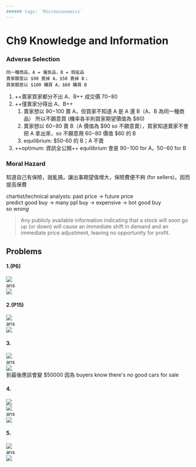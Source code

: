 ```yaml
---
###### tags: `Microeconomics`
---
```

# Ch9 Knowledge and Information

### Adverse Selection
```
同一種商品，A = 優良品，B = 瑕疵品  
賣家願意以 $90 賣掉 A，$50 賣掉 B；  
買家願意以 $100 購買 A，$60 購買 B  
```
1. ++賣家買家都分不出 A、B++
成交價 $70-$80
2. ++僅賣家分得出 A、B++
    1. 賣家想以 $90-$100 賣 A，但買家不知道 A 是 A 還 B（A、B 為同一種商品）
所以不願意買 (機率各半則買家期望價值為 $80)
    2. 賣家想以 $60-$80 賣 B（A 價值為 $90 so 不願意賣），買家知道賣家不會把 A 拿出來，so 不願意用 $60-$80 價值 $60 的 B
    3. equilibrium: $50-60 的 B；A 不賣
4. ++optimum: 資訊全公開++
equilibrium 會是 $90-$100 for A，$50-$60 for B

### Moral Hazard
知道自己有保險，就亂搞，讓出事期望值增大，保險費便不夠 (for sellers)，因而提高保費

chartist/technical analysts: past price → future price  
predict good buy → many ppl buy → expensive → bot good buy  
so *wrong*
> Any publicly available information indicating that a stock will soon go up (or down) will cause an immediate shift in demand and an immediate price adjustment, leaving no opportunity for profit.


## Problems
#### 1.(P6)
![](https://i.imgur.com/UHka90L.png)  
ans  
![](https://i.imgur.com/swOMOKc.png)

#### 2.(P15)
![](https://i.imgur.com/R8hjAON.png)  
ans  
![](https://i.imgur.com/od0Tj71.png)

#### 3.
![](https://i.imgur.com/Dbj3mUV.png)  
ans  
![](https://i.imgur.com/FbR5v4I.png)  
到最後應該會變 $50000 因為 buyers know there's no good cars for sale

#### 4.
![](https://i.imgur.com/GPhb91G.png)  
![](https://i.imgur.com/22lIA9Q.png)  
ans  
![](https://i.imgur.com/haTsOzE.png)

#### 5.
![](https://i.imgur.com/99Cdcju.png)  
ans  
![](https://i.imgur.com/MlIEjkp.png)
